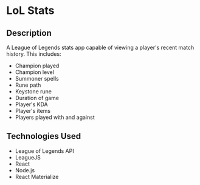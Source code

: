 # LoL Stats

## Description
A League of Legends stats app capable of viewing a player's recent match history.
This includes:
- Champion played
- Champion level
- Summoner spells
- Rune path
- Keystone rune
- Duration of game
- Player's KDA
- Player's items
- Players played with and against

## Technologies Used
- League of Legends API
- LeagueJS
- React
- Node.js
- React Materialize